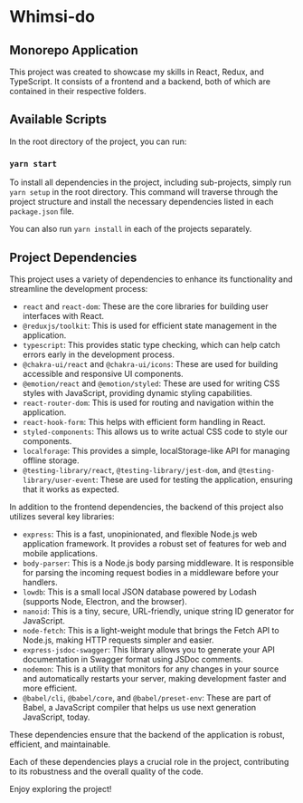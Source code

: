 # Whimsi-do

## Monorepo Application

This project was created to showcase my skills in React, Redux, and TypeScript. It consists of a frontend and a backend, both of which are contained in their respective folders.

## Available Scripts

In the root directory of the project, you can run:

### `yarn start`

To install all dependencies in the project, including sub-projects, simply run `yarn setup` in the root directory. This command will traverse through the project structure and install the necessary dependencies listed in each `package.json` file.

You can also run `yarn install` in each of the projects separately.

## Project Dependencies

This project uses a variety of dependencies to enhance its functionality and streamline the development process:

- `react` and `react-dom`: These are the core libraries for building user interfaces with React.
- `@reduxjs/toolkit`: This is used for efficient state management in the application.
- `typescript`: This provides static type checking, which can help catch errors early in the development process.
- `@chakra-ui/react` and `@chakra-ui/icons`: These are used for building accessible and responsive UI components.
- `@emotion/react` and `@emotion/styled`: These are used for writing CSS styles with JavaScript, providing dynamic styling capabilities.
- `react-router-dom`: This is used for routing and navigation within the application.
- `react-hook-form`: This helps with efficient form handling in React.
- `styled-components`: This allows us to write actual CSS code to style our components.
- `localforage`: This provides a simple, localStorage-like API for managing offline storage.
- `@testing-library/react`, `@testing-library/jest-dom`, and `@testing-library/user-event`: These are used for testing the application, ensuring that it works as expected.

In addition to the frontend dependencies, the backend of this project also utilizes several key libraries:

- `express`: This is a fast, unopinionated, and flexible Node.js web application framework. It provides a robust set of features for web and mobile applications.
- `body-parser`: This is a Node.js body parsing middleware. It is responsible for parsing the incoming request bodies in a middleware before your handlers.
- `lowdb`: This is a small local JSON database powered by Lodash (supports Node, Electron, and the browser).
- `nanoid`: This is a tiny, secure, URL-friendly, unique string ID generator for JavaScript.
- `node-fetch`: This is a light-weight module that brings the Fetch API to Node.js, making HTTP requests simpler and easier.
- `express-jsdoc-swagger`: This library allows you to generate your API documentation in Swagger format using JSDoc comments.
- `nodemon`: This is a utility that monitors for any changes in your source and automatically restarts your server, making development faster and more efficient.
- `@babel/cli`, `@babel/core`, and `@babel/preset-env`: These are part of Babel, a JavaScript compiler that helps us use next generation JavaScript, today.

These dependencies ensure that the backend of the application is robust, efficient, and maintainable.

Each of these dependencies plays a crucial role in the project, contributing to its robustness and the overall quality of the code.

Enjoy exploring the project!